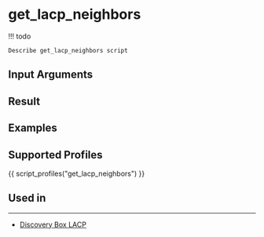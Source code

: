 

# get_lacp_neighbors

<!-- prettier-ignore -->
!!! todo

    Describe get_lacp_neighbors script

## Input Arguments

## Result

## Examples

## Supported Profiles

{{ script_profiles("get_lacp_neighbors") }}

## Used in
-------
* [Discovery Box LACP](../../../admin/reference/discovery/box/lacp.md)

